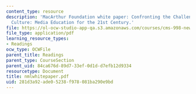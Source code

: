 ```yaml
---
content_type: resource
description: 'MacArthur Foundation white paper: Confronting the Challenges of Participatory
  Culture: Media Education for the 21st Century.'
file: https://ol-ocw-studio-app-qa.s3.amazonaws.com/courses/cms-998-new-media-literacies-spring-2007/281d3a92ade05238f978081ba290e9bd_nmlwhitepaper.pdf
file_type: application/pdf
learning_resource_types:
- Readings
ocw_type: OCWFile
parent_title: Readings
parent_type: CourseSection
parent_uid: 84ca676d-89d7-33ef-0d1d-d7efb12d9334
resourcetype: Document
title: nmlwhitepaper.pdf
uid: 281d3a92-ade0-5238-f978-081ba290e9bd
---
```

